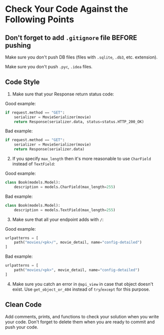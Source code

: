 # Check Your Code Against the Following Points

## Don't forget to add `.gitignore` file BEFORE pushing

Make sure you don't push DB files (files with `.sqlite`, `.db3`, etc. extension).

Make sure you don't push `.pyc`, `.idea` files.


## Code Style

1. Make sure that your Response return status code:

Good example:

```python
if request.method == "GET":
    serializer = MovieSerializer(movie)
    return Response(serializer.data, status=status.HTTP_200_OK)
```

Bad example:

```python
if request.method == "GET":
    serializer = MovieSerializer(movie)
    return Response(serializer.data)
```

2. If you specify `max_length` then it's more reasonable 
to use `CharField` instead of `TextField`:

Good example:

```python
class Book(models.Model):
    description = models.CharField(max_length=255)
```

Bad example:

```python
class Book(models.Model):
    description = models.TextField(max_length=255)
```

3. Make sure that all your endpoint adds with `/`:

Good example:

```python
urlpatterns = [
    path("movies/<pk>/", movie_detail, name="config-detailed")
]
```

Bad example:

```python
urlpatterns = [
    path("movies/<pk>", movie_detail, name="config-detailed")
]
```

4. Make sure you catch an error in `@api_view` in case that object doesn't exist. 
Use `get_object_or_404` instead of `try`/`except` for this purpose.

## Clean Code
Add comments, prints, and functions to check your solution when you write your code. 
Don't forget to delete them when you are ready to commit and push your code.
